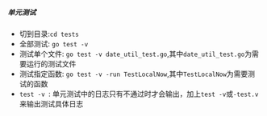 ##### 单元测试
* 切到目录:`cd tests`
* 全部测试: `go test -v`
* 测试单个文件: `go test -v date_util_test.go`,其中`date_util_test.go`为需要运行的测试文件
* 测试指定函数: `go test -v -run TestLocalNow`,其中`TestLocalNow`为需要测试的函数
* `test -v `: 单元测试中的日志只有不通过时才会输出，加上`test -v`或`-test.v`来输出测试具体日志

